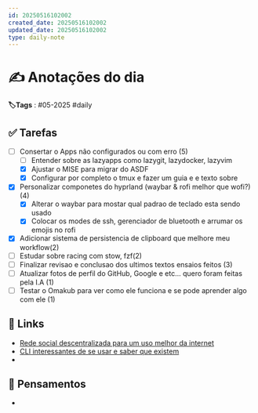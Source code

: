 ```yaml
---
id: 20250516102002
created_date: 20250516102002
updated_date: 20250516102002
type: daily-note
---
```

# ✍️ Anotações do dia
**🏷️Tags** : #05-2025 #daily
## ✅ Tarefas
- [ ]  Consertar o Apps não configurados ou com erro (5)
	- [ ] Entender sobre as lazyapps como lazygit, lazydocker, lazyvim
	- [x] Ajustar o MISE para migrar do ASDF
	- [x] Configurar por completo o tmux e fazer um guia e e texto sobre
- [x] Personalizar componetes do hyprland (waybar & rofi melhor que wofi?) (4)
	- [x] Alterar o waybar para mostar qual padrao de teclado esta sendo usado
	- [x] Colocar os modes de ssh, gerenciador de bluetooth e arrumar os emojis no rofi
- [x] Adicionar sistema de persistencia de clipboard que melhore meu workflow(2)
- [ ] Estudar sobre racing com stow, fzf(2)
- [ ] Finalizar revisao e conclusao dos ultimos textos ensaios feitos (3)
- [ ] Atualizar fotos de perfil do GitHub, Google e etc... quero foram feitas pela I.A (1)
- [ ] Testar o Omakub para ver como ele funciona e se pode aprender algo com ele (1) 
## 🔗 Links
- [Rede social descentralizada para um uso melhor da internet](https://nostr.com/)
- [CLI interessantes de se usar e saber que existem](https://www.youtube.com/watch?v=KdoaiGTIBY4)
- 
## 🧠 Pensamentos
- 